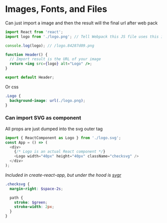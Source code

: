 # Images, Fonts, and Files

Can just import a image and then the result will the final url after web pack

```jsx
import React from 'react';
import logo from './logo.png'; // Tell Webpack this JS file uses this image

console.log(logo); // /logo.84287d09.png

function Header() {
  // Import result is the URL of your image
  return <img src={logo} alt="Logo" />;
}

export default Header;
```

Or css

```css
.Logo {
  background-image: url(./logo.png);
}
```

### Can import SVG as component

All props are just dumped into the svg outer tag

```js
import { ReactComponent as Logo } from './logo.svg';
const App = () => (
  <div>
    {/* Logo is an actual React component */}
    <Logo width="40px" height="40px" className="checksvg" />
  </div>
);
```

*Included in create-react-app, but under the hood is [svgr](https://github.com/smooth-code/svgr)*

```scss
.checksvg {
  margin-right: $space-2s;

  path {
    stroke: $green;
    stroke-width: 2px;
  }
}
```

